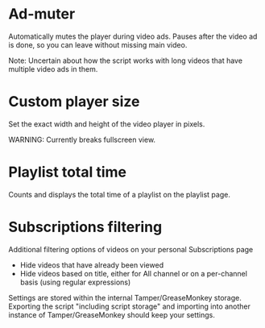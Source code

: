 # Ad-muter
Automatically mutes the player during video ads. Pauses after the video ad is done, so you can leave without missing main video.

Note: Uncertain about how the script works with long videos that have multiple video ads in them.


# Custom player size
Set the exact width and height of the video player in pixels.

WARNING: Currently breaks fullscreen view.


# Playlist total time
Counts and displays the total time of a playlist on the playlist page.


# Subscriptions filtering
Additional filtering options of videos on your personal Subscriptions page

- Hide videos that have already been viewed
- Hide videos based on title, either for All channel or on a per-channel basis (using regular expressions)

Settings are stored within the internal Tamper/GreaseMonkey storage. Exporting the script "including script storage" and importing into another instance of Tamper/GreaseMonkey should keep your settings.
